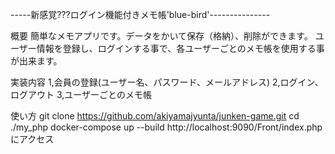 

-----新感覚???ログイン機能付きメモ帳'blue-bird'---------------


概要
簡単なメモアプリです。データをかいて保存（格納）、削除ができます。 ユーザー情報を登録し、ログインする事で、各ユーザーごとのメモ帳を使用する事が出来ます。

実装内容
1,会員の登録(ユーザー名、パスワード、メールアドレス)
2,ログイン、ログアウト
3,ユーザーごとのメモ帳

使い方
git clone https://github.com/akiyamajyunta/junken-game.git
cd ./my_php
docker-compose up --build
http://localhost:9090/Front/index.php にアクセス